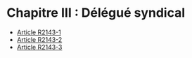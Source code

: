 # Chapitre III : Délégué syndical

* [Article R2143-1](./LEGIARTI000018535802.md)
* [Article R2143-2](./LEGIARTI000018535800.md)
* [Article R2143-3](./LEGIARTI000018535798.md)
